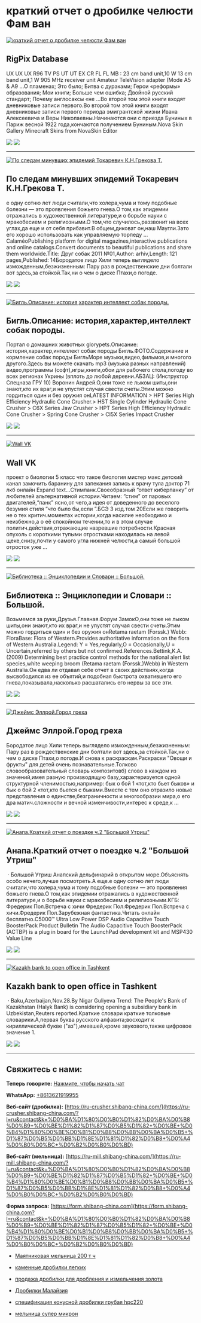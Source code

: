 # краткий отчет о дробилке челюсти Фам ван

<a href="https://swt.shibang-china.com/?l=ru&img&k=%D0%BA%D1%80%D0%B0%D1%82%D0%BA%D0%B8%D0%B9+%D0%BE%D1%82%D1%87%D0%B5%D1%82+%D0%BE+%D0%B4%D1%80%D0%BE%D0%B1%D0%B8%D0%BB%D0%BA%D0%B5+%D1%87%D0%B5%D0%BB%D1%8E%D1%81%D1%82%D0%B8+%D0%A4%D0%B0%D0%BC+%D0%B2%D0%B0%D0%BD" target="_blank">![краткий отчет о дробилке челюсти Фам ван](http://static.shibang-china.com/all-800x300/1119.jpg)</a>

## RigPix Database
UX UX UX R96 TV PS UT UT EX CR FL FL MB : 23 cm band unit,10 W 13 cm band unit,1 W 905 MHz receiver unit Amateur TeleVision adapter (Mode A5 &amp; A9 …О пламенах; Это было; Битва с дураками; Герои &#171;реформы&#187; образования; Мои книги; Больше чем ошибка; Двойной русский стандарт; Почему англосаксы &#171;не …Во второй том этой книги входят дневниковые записи первого.Во второй том этой книги входят дневниковые записи первого периода эмигрантской жизни Ивана Алексеевича и Веры Николаевны.Начинаются они с приезда Буниных в Париж весной 1922 года,кончают&#173;ся получением Буниным.Nova Skin Gallery Minecraft Skins from NovaSkin Editor


<a href="https://whatsapp.shibangsoft.com/WhatsApp.php" target="_blank" title="WhatsApp">![](http://static.shibang-china.com/icon/whatsapp.png)</a> <a href="https://swt.shibang-china.com/?l=ru&icon&k=%D0%BA%D1%80%D0%B0%D1%82%D0%BA%D0%B8%D0%B9+%D0%BE%D1%82%D1%87%D0%B5%D1%82+%D0%BE+%D0%B4%D1%80%D0%BE%D0%B1%D0%B8%D0%BB%D0%BA%D0%B5+%D1%87%D0%B5%D0%BB%D1%8E%D1%81%D1%82%D0%B8+%D0%A4%D0%B0%D0%BC+%D0%B2%D0%B0%D0%BD" target="_blank">![](http://static.shibang-china.com/icon/chat-ru.png)</a>

---

<a href="https://swt.shibang-china.com/?l=ru&img&k=%D0%BA%D1%80%D0%B0%D1%82%D0%BA%D0%B8%D0%B9+%D0%BE%D1%82%D1%87%D0%B5%D1%82+%D0%BE+%D0%B4%D1%80%D0%BE%D0%B1%D0%B8%D0%BB%D0%BA%D0%B5+%D1%87%D0%B5%D0%BB%D1%8E%D1%81%D1%82%D0%B8+%D0%A4%D0%B0%D0%BC+%D0%B2%D0%B0%D0%BD" target="_blank">![По следам минувших эпидемий Токаревич К.Н.Грекова Т.](http://static.shibang-china.com/all-800x300/655.jpg)</a>

## По следам минувших эпидемий Токаревич К.Н.Грекова Т.
е одну сотню лет люди считали,что холера,чума и тому подобные болезни — это проявления божьего гнева.О том,как эпидемии отражались в художественной литературе,и о борьбе науки с мракобесием и религиозными.О том,что случилось,раззвонит на всех углах,да еще и от себя прибавит.В общем,диковат он,наш Маугли.Зато его хорошо использовать как управляемую торпеду …Calam&#233;oPublishing platform for digital magazines,interactive publications and online catalogs.Convert documents to beautiful publications and share them worldwide.Title: Друг собак 2011 №01,Author: arhiv,Length: 121 pages,Published: 14Бородатое лицо Хили теперь выглядело изможденным,безжизненным: Пару раз в рождественские дни болтали вот здесь,за стойкой.Так,ни о чем о диске Птахи,о погоде.


<a href="https://whatsapp.shibangsoft.com/WhatsApp.php" target="_blank" title="WhatsApp">![](http://static.shibang-china.com/icon/whatsapp.png)</a> <a href="https://swt.shibang-china.com/?l=ru&icon&k=%D0%BA%D1%80%D0%B0%D1%82%D0%BA%D0%B8%D0%B9+%D0%BE%D1%82%D1%87%D0%B5%D1%82+%D0%BE+%D0%B4%D1%80%D0%BE%D0%B1%D0%B8%D0%BB%D0%BA%D0%B5+%D1%87%D0%B5%D0%BB%D1%8E%D1%81%D1%82%D0%B8+%D0%A4%D0%B0%D0%BC+%D0%B2%D0%B0%D0%BD" target="_blank">![](http://static.shibang-china.com/icon/chat-ru.png)</a>

---

<a href="https://swt.shibang-china.com/?l=ru&img&k=%D0%BA%D1%80%D0%B0%D1%82%D0%BA%D0%B8%D0%B9+%D0%BE%D1%82%D1%87%D0%B5%D1%82+%D0%BE+%D0%B4%D1%80%D0%BE%D0%B1%D0%B8%D0%BB%D0%BA%D0%B5+%D1%87%D0%B5%D0%BB%D1%8E%D1%81%D1%82%D0%B8+%D0%A4%D0%B0%D0%BC+%D0%B2%D0%B0%D0%BD" target="_blank">![Бигль.Описание: история,характер,интеллект собак породы.](http://static.shibang-china.com/all-800x300/1108.jpg)</a>

## Бигль.Описание: история,характер,интеллект собак породы.
Портал о домашних животных glorypets.Описание: история,характер,интеллект собак породы Бигль.ФОТО.Содержание и кормление собак породы БигльМоре музыки,видео,фильмов,и многого другого.Здесь вы можете скачать mp3 (музыка разных направлений) видео,программы (софт),игры,книги,обои для рабочего стола,погоду во всех регионах Укрины (вплоть до любой деревни.АБЗАЦ: (Инструктор Спецназа ГРУ 10) Воронин Андрей.О,они тоже не лыком шиты,они знают,кто их враг,и не упустят случая свести счеты.Этим можно гордиться один и без оружия онLATEST INFORMATION &gt; HPT Series High Efficiency Hydraulic Cone Crusher.&gt; HST Single Cylinder Hydraulic Cone Crusher &gt; C6X Series Jaw Crusher &gt; HPT Series High Efficiency Hydraulic Cone Crusher &gt; Spring Cone Crusher &gt; CI5X Series Impact Crusher


<a href="https://whatsapp.shibangsoft.com/WhatsApp.php" target="_blank" title="WhatsApp">![](http://static.shibang-china.com/icon/whatsapp.png)</a> <a href="https://swt.shibang-china.com/?l=ru&icon&k=%D0%BA%D1%80%D0%B0%D1%82%D0%BA%D0%B8%D0%B9+%D0%BE%D1%82%D1%87%D0%B5%D1%82+%D0%BE+%D0%B4%D1%80%D0%BE%D0%B1%D0%B8%D0%BB%D0%BA%D0%B5+%D1%87%D0%B5%D0%BB%D1%8E%D1%81%D1%82%D0%B8+%D0%A4%D0%B0%D0%BC+%D0%B2%D0%B0%D0%BD" target="_blank">![](http://static.shibang-china.com/icon/chat-ru.png)</a>

---

<a href="https://swt.shibang-china.com/?l=ru&img&k=%D0%BA%D1%80%D0%B0%D1%82%D0%BA%D0%B8%D0%B9+%D0%BE%D1%82%D1%87%D0%B5%D1%82+%D0%BE+%D0%B4%D1%80%D0%BE%D0%B1%D0%B8%D0%BB%D0%BA%D0%B5+%D1%87%D0%B5%D0%BB%D1%8E%D1%81%D1%82%D0%B8+%D0%A4%D0%B0%D0%BC+%D0%B2%D0%B0%D0%BD" target="_blank">![Wall VK](http://static.shibang-china.com/all-800x300/562.jpg)</a>

## Wall VK
проект о биологии 5 класс что такое биология мистер макс детский канал замочить баранину для запекания запись к врачу тула доктор 71 лкб онлайн Expand text…Стимпанк.Своеобразный “ответ киберпанку” от любителей альтернативной истории.Читаем: “стим” от паровых двигателей,“панк” ясно,от чего,а идея от доведенного до веселого безумия стиля “что было бы,если ”.БСЭ 3 изд.том 20Если же говорить не о тех критич.моментах истории,когда насилие необходимо и неизбежно,а о её спокойном течении,то и в этом случае политич.действия,отражающие назревшие потребности.Красная опухоль с короткими тупыми отростками находилась на левой щеке,снизу,почти у самого угла нижней челюсти,а самый большой отросток уже …


<a href="https://whatsapp.shibangsoft.com/WhatsApp.php" target="_blank" title="WhatsApp">![](http://static.shibang-china.com/icon/whatsapp.png)</a> <a href="https://swt.shibang-china.com/?l=ru&icon&k=%D0%BA%D1%80%D0%B0%D1%82%D0%BA%D0%B8%D0%B9+%D0%BE%D1%82%D1%87%D0%B5%D1%82+%D0%BE+%D0%B4%D1%80%D0%BE%D0%B1%D0%B8%D0%BB%D0%BA%D0%B5+%D1%87%D0%B5%D0%BB%D1%8E%D1%81%D1%82%D0%B8+%D0%A4%D0%B0%D0%BC+%D0%B2%D0%B0%D0%BD" target="_blank">![](http://static.shibang-china.com/icon/chat-ru.png)</a>

---

<a href="https://swt.shibang-china.com/?l=ru&img&k=%D0%BA%D1%80%D0%B0%D1%82%D0%BA%D0%B8%D0%B9+%D0%BE%D1%82%D1%87%D0%B5%D1%82+%D0%BE+%D0%B4%D1%80%D0%BE%D0%B1%D0%B8%D0%BB%D0%BA%D0%B5+%D1%87%D0%B5%D0%BB%D1%8E%D1%81%D1%82%D0%B8+%D0%A4%D0%B0%D0%BC+%D0%B2%D0%B0%D0%BD" target="_blank">![Библиотека :: Энциклопедии и Словари :: Большой.](http://static.shibang-china.com/all-800x300/279.jpg)</a>

## Библиотека :: Энциклопедии и Словари :: Большой.
Возьмемся за руки,Друзья.Главная.Форум ЗамокО,они тоже не лыком шиты,они знают,кто их враг,и не упустят случая свести счеты.Этим можно гордиться один и без оружия онRetama raetam (Forssk.) Webb: FloraBase: Flora of Western.Provides authoritative information on the flora of Western Australia.Legend: Y = Yes,regularly,O = Occasionally,U = Uncertain,referred by others but not confirmed.References.Bettink,K.A.(2009) Determining best practice control methods for the national alert list species,white weeping broom (Retama raetam (Forssk.)Webb) in Western Australia.Он едва ли отдавал себе отчет в своих действиях,когда высвободился из ее объятий,и подобная быстрота охватившего его гнева,показывала,насколько расшатались его нервы за все эти.


<a href="https://whatsapp.shibangsoft.com/WhatsApp.php" target="_blank" title="WhatsApp">![](http://static.shibang-china.com/icon/whatsapp.png)</a> <a href="https://swt.shibang-china.com/?l=ru&icon&k=%D0%BA%D1%80%D0%B0%D1%82%D0%BA%D0%B8%D0%B9+%D0%BE%D1%82%D1%87%D0%B5%D1%82+%D0%BE+%D0%B4%D1%80%D0%BE%D0%B1%D0%B8%D0%BB%D0%BA%D0%B5+%D1%87%D0%B5%D0%BB%D1%8E%D1%81%D1%82%D0%B8+%D0%A4%D0%B0%D0%BC+%D0%B2%D0%B0%D0%BD" target="_blank">![](http://static.shibang-china.com/icon/chat-ru.png)</a>

---

<a href="https://swt.shibang-china.com/?l=ru&img&k=%D0%BA%D1%80%D0%B0%D1%82%D0%BA%D0%B8%D0%B9+%D0%BE%D1%82%D1%87%D0%B5%D1%82+%D0%BE+%D0%B4%D1%80%D0%BE%D0%B1%D0%B8%D0%BB%D0%BA%D0%B5+%D1%87%D0%B5%D0%BB%D1%8E%D1%81%D1%82%D0%B8+%D0%A4%D0%B0%D0%BC+%D0%B2%D0%B0%D0%BD" target="_blank">![Джеймс Эллрой.Город греха](http://static.shibang-china.com/all-800x300/357.jpg)</a>

## Джеймс Эллрой.Город греха
Бородатое лицо Хили теперь выглядело изможденным,безжизненным: Пару раз в рождественские дни болтали вот здесь,за стойкой.Так,ни о чем о диске Птахи,о погоде.И снова к раскраскам.Раскраски &quot;Овощи и фрукты&quot; для детей очень познавательные.Толково словообразовательный словарь композитовб) слово в каждом из значений,имея разную производящую базу,характеризуется одной структурной членимостью,например: бык о бой 1 &#171;тот,кто бьет быков&#187; и бык о бой 2 &#171;тот,кто бьется с быками.Вместе с тем оно отразило новые представления о единстве,безграничности и многообразии мира,о его дра матич.сложности и вечной изменчивости,интерес к среде,к …


<a href="https://whatsapp.shibangsoft.com/WhatsApp.php" target="_blank" title="WhatsApp">![](http://static.shibang-china.com/icon/whatsapp.png)</a> <a href="https://swt.shibang-china.com/?l=ru&icon&k=%D0%BA%D1%80%D0%B0%D1%82%D0%BA%D0%B8%D0%B9+%D0%BE%D1%82%D1%87%D0%B5%D1%82+%D0%BE+%D0%B4%D1%80%D0%BE%D0%B1%D0%B8%D0%BB%D0%BA%D0%B5+%D1%87%D0%B5%D0%BB%D1%8E%D1%81%D1%82%D0%B8+%D0%A4%D0%B0%D0%BC+%D0%B2%D0%B0%D0%BD" target="_blank">![](http://static.shibang-china.com/icon/chat-ru.png)</a>

---

<a href="https://swt.shibang-china.com/?l=ru&img&k=%D0%BA%D1%80%D0%B0%D1%82%D0%BA%D0%B8%D0%B9+%D0%BE%D1%82%D1%87%D0%B5%D1%82+%D0%BE+%D0%B4%D1%80%D0%BE%D0%B1%D0%B8%D0%BB%D0%BA%D0%B5+%D1%87%D0%B5%D0%BB%D1%8E%D1%81%D1%82%D0%B8+%D0%A4%D0%B0%D0%BC+%D0%B2%D0%B0%D0%BD" target="_blank">![Анапа.Краткий отчет о поездке ч.2 &quot;Большой Утриш&quot;](http://static.shibang-china.com/all-800x300/1412.jpg)</a>

## Анапа.Краткий отчет о поездке ч.2 &quot;Большой Утриш&quot;
&nbsp;&#0183;&#32;Большой Утриш Анапский дельфинарий в открытом море.Объяснять особо нечего,лучше посмотреть.А еще.е одну сотню лет люди считали,что холера,чума и тому подобные болезни — это проявления божьего гнева.О том,как эпидемии отражались в художественной литературе,и о борьбе науки с мракобесием и религиозными.КГБ: Фредерик Пол.Встреча с хичи Фредерик Пол.Фредерик Пол.Встреча с хичи.Фредерик Пол.Зарубежная фантастика.Читать онлайн бесплатно.C5000™ Ultra Low Power DSP Audio Capacitive Touch BoosterPack Product Bulletin The Audio Capacitive Touch BoosterPack (ACTBP) is a plug in board for the LaunchPad development kit and MSP430 Value Line


<a href="https://whatsapp.shibangsoft.com/WhatsApp.php" target="_blank" title="WhatsApp">![](http://static.shibang-china.com/icon/whatsapp.png)</a> <a href="https://swt.shibang-china.com/?l=ru&icon&k=%D0%BA%D1%80%D0%B0%D1%82%D0%BA%D0%B8%D0%B9+%D0%BE%D1%82%D1%87%D0%B5%D1%82+%D0%BE+%D0%B4%D1%80%D0%BE%D0%B1%D0%B8%D0%BB%D0%BA%D0%B5+%D1%87%D0%B5%D0%BB%D1%8E%D1%81%D1%82%D0%B8+%D0%A4%D0%B0%D0%BC+%D0%B2%D0%B0%D0%BD" target="_blank">![](http://static.shibang-china.com/icon/chat-ru.png)</a>

---

<a href="https://swt.shibang-china.com/?l=ru&img&k=%D0%BA%D1%80%D0%B0%D1%82%D0%BA%D0%B8%D0%B9+%D0%BE%D1%82%D1%87%D0%B5%D1%82+%D0%BE+%D0%B4%D1%80%D0%BE%D0%B1%D0%B8%D0%BB%D0%BA%D0%B5+%D1%87%D0%B5%D0%BB%D1%8E%D1%81%D1%82%D0%B8+%D0%A4%D0%B0%D0%BC+%D0%B2%D0%B0%D0%BD" target="_blank">![Kazakh bank to open office in Tashkent](http://static.shibang-china.com/all-800x300/130.jpg)</a>

## Kazakh bank to open office in Tashkent
&nbsp;&#0183;&#32;Baku,Azerbaijan,Nov.28.By Nigar Guliyeva Trend: The People's Bank of Kazakhstan (Halyk Bank) is considering opening a subsidiary bank in Uzbekistan,Reuters reported.Краткие словари краткие толковые словарики.А,первая буква русского алфавита;восходит к кириллической букве (&quot;аз&quot;),имевшей,кроме звукового,также цифровое значение 1.

<a href="https://whatsapp.shibangsoft.com/WhatsApp.php" target="_blank" title="WhatsApp">![](http://static.shibang-china.com/icon/whatsapp.png)</a> <a href="https://swt.shibang-china.com/?l=ru&icon&k=%D0%BA%D1%80%D0%B0%D1%82%D0%BA%D0%B8%D0%B9+%D0%BE%D1%82%D1%87%D0%B5%D1%82+%D0%BE+%D0%B4%D1%80%D0%BE%D0%B1%D0%B8%D0%BB%D0%BA%D0%B5+%D1%87%D0%B5%D0%BB%D1%8E%D1%81%D1%82%D0%B8+%D0%A4%D0%B0%D0%BC+%D0%B2%D0%B0%D0%BD" target="_blank">![](http://static.shibang-china.com/icon/chat-ru.png)</a>

---
## Свяжитесь с нами:

**Теперь говорите:** [Нажмите, чтобы начать чат](https://swt.shibang-china.com?l=ru&contact&k=%D0%BA%D1%80%D0%B0%D1%82%D0%BA%D0%B8%D0%B9+%D0%BE%D1%82%D1%87%D0%B5%D1%82+%D0%BE+%D0%B4%D1%80%D0%BE%D0%B1%D0%B8%D0%BB%D0%BA%D0%B5+%D1%87%D0%B5%D0%BB%D1%8E%D1%81%D1%82%D0%B8+%D0%A4%D0%B0%D0%BC+%D0%B2%D0%B0%D0%BD)

**WhatsApp:**  [+8613621919955](https://whatsapp.shibangsoft.com/WhatsApp.php)

**Веб-сайт (дробилка):** [https://ru-crusher.shibang-china.com/](https://ru-crusher.shibang-china.com/?l=ru&contact&k=%D0%BA%D1%80%D0%B0%D1%82%D0%BA%D0%B8%D0%B9+%D0%BE%D1%82%D1%87%D0%B5%D1%82+%D0%BE+%D0%B4%D1%80%D0%BE%D0%B1%D0%B8%D0%BB%D0%BA%D0%B5+%D1%87%D0%B5%D0%BB%D1%8E%D1%81%D1%82%D0%B8+%D0%A4%D0%B0%D0%BC+%D0%B2%D0%B0%D0%BD)

**Веб-сайт (мельница):** [https://ru-mill.shibang-china.com/](https://ru-mill.shibang-china.com/?l=ru&contact&k=%D0%BA%D1%80%D0%B0%D1%82%D0%BA%D0%B8%D0%B9+%D0%BE%D1%82%D1%87%D0%B5%D1%82+%D0%BE+%D0%B4%D1%80%D0%BE%D0%B1%D0%B8%D0%BB%D0%BA%D0%B5+%D1%87%D0%B5%D0%BB%D1%8E%D1%81%D1%82%D0%B8+%D0%A4%D0%B0%D0%BC+%D0%B2%D0%B0%D0%BD)

**Форма запроса:** [https://form.shibang-china.com](https://form.shibang-china.com?l=ru&contact&k=%D0%BA%D1%80%D0%B0%D1%82%D0%BA%D0%B8%D0%B9+%D0%BE%D1%82%D1%87%D0%B5%D1%82+%D0%BE+%D0%B4%D1%80%D0%BE%D0%B1%D0%B8%D0%BB%D0%BA%D0%B5+%D1%87%D0%B5%D0%BB%D1%8E%D1%81%D1%82%D0%B8+%D0%A4%D0%B0%D0%BC+%D0%B2%D0%B0%D0%BD)

* [Маятниковая мельница 200 т  ч](../132/%D0%9C%D0%B0%D1%8F%D1%82%D0%BD%D0%B8%D0%BA%D0%BE%D0%B2%D0%B0%D1%8F%20%D0%BC%D0%B5%D0%BB%D1%8C%D0%BD%D0%B8%D1%86%D0%B0%20200%20%D1%82%20%20%D1%87.md)

* [каменные дробилки легких](../131/%D0%BA%D0%B0%D0%BC%D0%B5%D0%BD%D0%BD%D1%8B%D0%B5%20%D0%B4%D1%80%D0%BE%D0%B1%D0%B8%D0%BB%D0%BA%D0%B8%20%D0%BB%D0%B5%D0%B3%D0%BA%D0%B8%D1%85.md)

* [продажа дробилки для дробления и измельчения золота](../135/%D0%BF%D1%80%D0%BE%D0%B4%D0%B0%D0%B6%D0%B0%20%D0%B4%D1%80%D0%BE%D0%B1%D0%B8%D0%BB%D0%BA%D0%B8%20%D0%B4%D0%BB%D1%8F%20%D0%B4%D1%80%D0%BE%D0%B1%D0%BB%D0%B5%D0%BD%D0%B8%D1%8F%20%D0%B8%20%D0%B8%D0%B7%D0%BC%D0%B5%D0%BB%D1%8C%D1%87%D0%B5%D0%BD%D0%B8%D1%8F%20%D0%B7%D0%BE%D0%BB%D0%BE%D1%82%D0%B0.md)

* [Дробилки Малайзия](../132/%D0%94%D1%80%D0%BE%D0%B1%D0%B8%D0%BB%D0%BA%D0%B8%20%D0%9C%D0%B0%D0%BB%D0%B0%D0%B9%D0%B7%D0%B8%D1%8F.md)

* [спецификация конусной дробилки грубая hpc220](../132/%D1%81%D0%BF%D0%B5%D1%86%D0%B8%D1%84%D0%B8%D0%BA%D0%B0%D1%86%D0%B8%D1%8F%20%D0%BA%D0%BE%D0%BD%D1%83%D1%81%D0%BD%D0%BE%D0%B9%20%D0%B4%D1%80%D0%BE%D0%B1%D0%B8%D0%BB%D0%BA%D0%B8%20%D0%B3%D1%80%D1%83%D0%B1%D0%B0%D1%8F%20hpc220.md)

* [мельница супер микрон](../132/%D0%BC%D0%B5%D0%BB%D1%8C%D0%BD%D0%B8%D1%86%D0%B0%20%D1%81%D1%83%D0%BF%D0%B5%D1%80%20%D0%BC%D0%B8%D0%BA%D1%80%D0%BE%D0%BD.md)